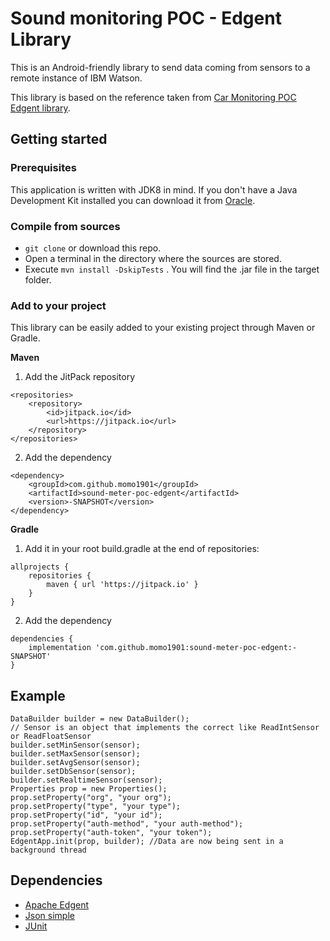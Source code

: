 # Sound monitoring POC - Edgent Library

This is an Android-friendly library to send data coming from sensors to a remote instance of IBM Watson.

This library is based on the reference taken from [Car Monitoring POC Edgent library](https://github.com/car-monitoring-sapienza-iot-2019/car_monitoring_poc_edgent).

## Getting started

### Prerequisites
This application is written with JDK8 in mind. If you don't have a Java Development Kit installed you can download it from [Oracle](http://www.oracle.com/technetwork/java/javase/downloads/index.html).

### Compile from sources
- `git clone` or download this repo.
- Open a terminal in the directory where the sources are stored.
- Execute `mvn install -DskipTests` . You will find the .jar file in the target folder.

### Add to your project

This library can be easily added to your existing project through Maven or Gradle.

**Maven**

1) Add the JitPack repository
```
<repositories>
	<repository>
	    <id>jitpack.io</id>
	    <url>https://jitpack.io</url>
	</repository>
</repositories>
```
2) Add the dependency
```
<dependency>
    <groupId>com.github.momo1901</groupId>
    <artifactId>sound-meter-poc-edgent</artifactId>
    <version>-SNAPSHOT</version>
</dependency>
```

**Gradle**

1) Add it in your root build.gradle at the end of repositories:
```
allprojects {
    repositories {
		maven { url 'https://jitpack.io' }
	}
}
```
2) Add the dependency
```
dependencies {
    implementation 'com.github.momo1901:sound-meter-poc-edgent:-SNAPSHOT'
}
```

## Example
```
DataBuilder builder = new DataBuilder();
// Sensor is an object that implements the correct like ReadIntSensor or ReadFloatSensor
builder.setMinSensor(sensor);
builder.setMaxSensor(sensor);
builder.setAvgSensor(sensor);
builder.setDbSensor(sensor);
builder.setRealtimeSensor(sensor);
Properties prop = new Properties();
prop.setProperty("org", "your org");
prop.setProperty("type", "your type");
prop.setProperty("id", "your id");
prop.setProperty("auth-method", "your auth-method");
prop.setProperty("auth-token", "your token");
EdgentApp.init(prop, builder); //Data are now being sent in a background thread
```


 ## Dependencies
 - [Apache Edgent](http://edgent.apache.org/)
 - [Json simple](https://code.google.com/archive/p/json-simple/)
 - [JUnit](https://github.com/junit-team/junit4)
